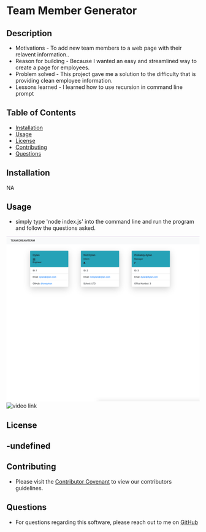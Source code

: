 # Team Member Generator
  
## Description
  
  * Motivations - To add new team members to a web page with their relavent information..
  * Reason for building - Because I wanted an easy and streamlined way to create a page for employees.
  * Problem solved - This project gave me a solution to the difficulty that is providing clean employee information.
  * Lessons learned - I learned how to use recursion in command line prompt
  
## Table of Contents
  
 - [Installation](#installation)
 - [Usage](#usage)
 - [License](#license)
 - [Contributing](#Contributing)
 - [Questions](#questions)

## Installation

NA

## Usage

 * simply type 'node index.js' into the command line and run the program and follow the questions asked.
  
  ![screen shot of team members generator](./assets/images/ss3.png)
  ![video link](https://drive.google.com/file/d/1-7spdoFmmJ9H72mcXdqmb9NCvPE_lkir/view?usp=sharing)

  
## License
    
 -undefined
 -

## Contributing
  
 * Please visit the [Contributor Covenant](https://www.contributor-covenant.org/) to view our contributors guidelines.


## Questions

 * For questions regarding this software, please reach out to me on [GitHub](https://github.com/dhoneyman)



